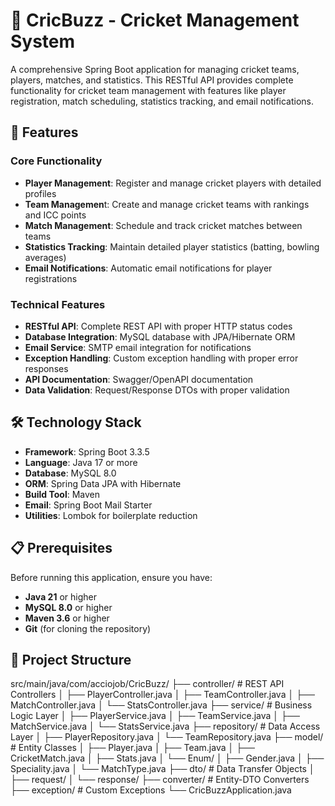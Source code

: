 # 🏏 CricBuzz  - Cricket Management System
A comprehensive Spring Boot application for managing cricket teams, players, matches, and statistics. This RESTful API provides complete functionality for cricket team management with features like player registration, match scheduling, statistics tracking, and email notifications.
## 🚀 Features
### Core Functionality
* **Player Management**: Register and manage cricket players with detailed profiles
* **Team Managemen**t: Create and manage cricket teams with rankings and ICC points
* **Match Management**: Schedule and track cricket matches between teams
* **Statistics Tracking**: Maintain detailed player statistics (batting, bowling averages)
* **Email Notifications**: Automatic email notifications for player registrations
### Technical Features
* **RESTful API**: Complete REST API with proper HTTP status codes
* **Database Integration**: MySQL database with JPA/Hibernate ORM
* **Email Service**: SMTP email integration for notifications
* **Exception Handling**: Custom exception handling with proper error responses
* **API Documentation**: Swagger/OpenAPI documentation
* **Data Validation**: Request/Response DTOs with proper validation
## 🛠️ Technology Stack
* **Framework**: Spring Boot 3.3.5
* **Language**: Java 17 or more
* **Database**: MySQL 8.0
* **ORM**: Spring Data JPA with Hibernate
* **Build Tool**: Maven
* **Email**: Spring Boot Mail Starter
* **Utilities**: Lombok for boilerplate reduction
## 📋 Prerequisites
Before running this application, ensure you have:

* **Java 21** or higher</br>
* **MySQL 8.0** or higher</br>
* **Maven 3.6** or higher</br>
* **Git** (for cloning the repository)</br>
## 📁 Project Structure
src/main/java/com/acciojob/CricBuzz/
├── controller/          # REST API Controllers
│   ├── PlayerController.java
│   ├── TeamController.java
│   ├── MatchController.java
│   └── StatsController.java
├── service/            # Business Logic Layer
│   ├── PlayerService.java
│   ├── TeamService.java
│   ├── MatchService.java
│   └── StatsService.java
├── repository/         # Data Access Layer
│   ├── PlayerRepository.java
│   └── TeamRepository.java
├── model/             # Entity Classes
│   ├── Player.java
│   ├── Team.java
│   ├── CricketMatch.java
│   ├── Stats.java
│   └── Enum/
│       ├── Gender.java
│       ├── Speciality.java
│       └── MatchType.java
├── dto/               # Data Transfer Objects
│   ├── request/
│   └── response/
├── converter/         # Entity-DTO Converters
├── exception/         # Custom Exceptions
└── CricBuzzApplication.java
